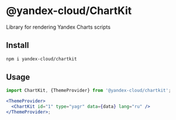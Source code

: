 # @yandex-cloud/ChartKit

Library for rendering Yandex Charts scripts

## Install

```bash
npm i yandex-cloud/chartkit
```

## Usage

```jsx
import ChartKit, {ThemeProvider} from '@yandex-cloud/chartkit';

<ThemeProvider>
  <ChartKit id="1" type="yagr" data={data} lang="ru" />
</ThemeProvider>;
```
